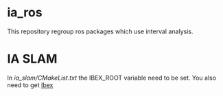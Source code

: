 # ia_ros
This repository regroup ros packages which use interval analysis.


IA SLAM
=======

In *ia_slam/CMakeList.txt* the IBEX_ROOT variable need to be set. You also need to get [Ibex](http://www.ibex-lib.org)
